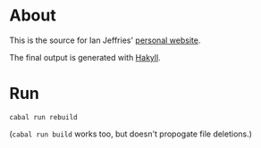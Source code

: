 # About

This is the source for Ian Jeffries' [personal website](http://housejeffries.com/).

The final output is generated with [Hakyll](http://jaspervdj.be/hakyll/).

# Run

`cabal run rebuild`

(`cabal run build` works too, but doesn't propogate file deletions.)
